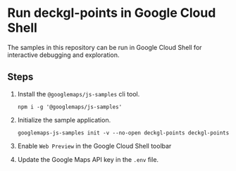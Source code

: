 # Run deckgl-points in Google Cloud Shell

The samples in this repository can be run in Google Cloud Shell for interactive debugging and exploration.

## Steps

1. Install the `@googlemaps/js-samples` cli tool.

    ```
    npm i -g '@googlemaps/js-samples'
    ```
1. Initialize the sample application. 
    ```
    googlemaps-js-samples init -v --no-open deckgl-points deckgl-points
    ```
1. Enable `Web Preview` in the Google Cloud Shell toolbar
1. Update the Google Maps API key in the `.env` file.
